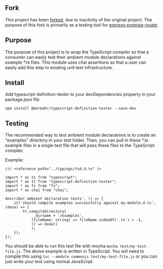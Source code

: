 ## Fork

This project has been [forked](https://github.com/adamcarr/typescript-definition-tester), due to inactivity of the original project. The purpose of this fork is primarily as a testing tool for [express-promise-router](https://github.com/express-promise-router/express-promise-router).

## Purpose

The purpose of this project is to wrap the TypeScript compiler so that a consumer can easily test their ambient module declarations against example \*.ts files.
This module uses chai assertions so that a user can easily add this step to existing unit test infrastructure.

## Install

Add typescript-definition-tester to your devDependencies property in your package.json file

```
npm install @mormahr/typescript-definition-tester --save-dev
```

## Testing

The recommended way to test ambient module declarations is to create an "examples" directory in your test folder. Then, you can pull in these \*.ts example files
in a single test file that will pass these files to the TypeScript compiler.

Example:

```
/// <reference path="../typings/tsd.d.ts" />

import * as ts from "typescript";
import * as tt from "typescript-definition-tester";
import * as fs from "fs";
import * as chai from "chai";

describe('ambient declaration tests', () => {
    it('should compile examples successfully against my-module.d.ts', (done) => {
        tt.compileDirectory(
            __dirname + '/examples',
            (fileName: string) => fileName.indexOf('.ts') > -1,
            () => done()
            );
    });
});
```

You should be able to run this test file with mocha `mocha test/my-test-file.js`. The above example is written in TypeScript. You will need to compile this using `tsc --module commonjs test/my-test-file.js` or you can just write your test using normal JavaScript.
